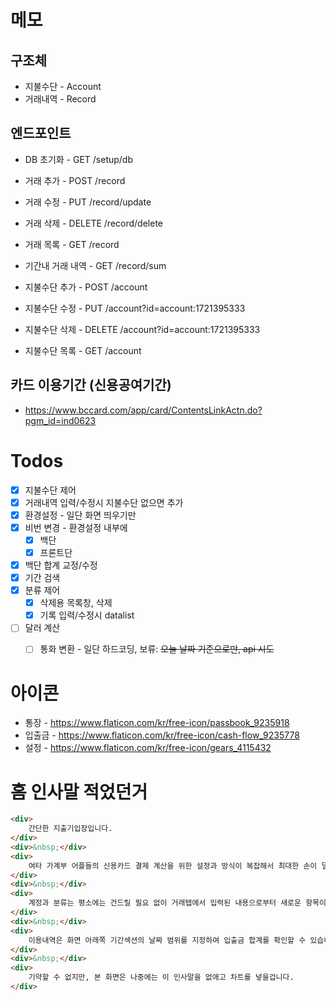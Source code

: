 # 메모

## 구조체
* 지불수단 - Account
* 거래내역 - Record

## 엔드포인트
* DB 초기화 - GET /setup/db

* 거래 추가 - POST /record
* 거래 수정 - PUT /record/update
* 거래 삭제 - DELETE /record/delete
* 거래 목록 - GET /record
* 기간내 거래 내역 - GET /record/sum

* 지불수단 추가 - POST /account
* 지불수단 수정 - PUT /account?id=account:1721395333
* 지불수단 삭제 - DELETE /account?id=account:1721395333
* 지불수단 목록 - GET /account


## 카드 이용기간 (신용공여기간)
* https://www.bccard.com/app/card/ContentsLinkActn.do?pgm_id=ind0623


# Todos
* [x] 지불수단 제어
* [x] 거래내역 입력/수정시 지불수단 없으면 추가
* [x] 환경설정 - 일단 화면 띄우기만
* [x] 비번 변경 - 환경설정 내부에
    * [x] 백단
    * [x] 프론트단
* [x] 백단 합계 교정/수정
* [x] 기간 검색
* [x] 분류 제어
    * [x] 삭제용 목록창, 삭제
    * [x] 기록 입력/수정시 datalist
* [ ] 달러 계산
    * [ ] 통화 변환 - 일단 하드코딩, 보류: ~~오늘 날짜 기준으로만, api 시도~~


# 아이콘
* 통장 - https://www.flaticon.com/kr/free-icon/passbook_9235918
* 입출금 - https://www.flaticon.com/kr/free-icon/cash-flow_9235778
* 설정 - https://www.flaticon.com/kr/free-icon/gears_4115432



# 홈 인사말 적었던거
```html
<div>
    간단한 지출기입장입니다.
</div>
<div>&nbsp;</div>
<div>
    여타 가계부 어플들의 신용카드 결제 계산을 위한 설정과 방식이 복잡해서 최대한 손이 덜 가게끔 카드이용일과 정산일 만으로 현재와 미래 내 계좌 상황이 어떻게 되는지 알 수 있게 만들었습니다.
</div>
<div>&nbsp;</div>
<div>
    계정과 분류는 평소에는 건드릴 필요 없이 거래탭에서 입력된 내용으로부터 새로운 항목이 있으면 자동으로 입력됩니다. 신용카드의 경우는 계정탭으로 이동하여 이용기간과 결제일만 수정해주면 됩니다.
</div>
<div>&nbsp;</div>
<div>
    이용내역은 화면 아래쪽 기간섹션의 날짜 범위를 지정하여 입출금 합계를 확인할 수 있습니다.
</div>
<div>&nbsp;</div>
<div>
    기약할 수 없지만, 본 화면은 나중에는 이 인사말을 없애고 차트를 넣을겁니다.
</div>
```